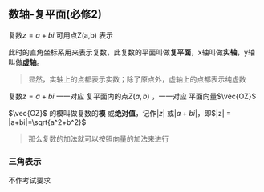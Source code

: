 ## 数轴-复平面(必修2)

复数$z=a+bi$ 可用点Z(a,b) 表示

此时的直角坐标系用来表示复数，此复数的平面叫做**复平面**，x轴叫做**实轴**，y轴叫做**虚轴**。

> 显然，实轴上的点都表示实数；除了原点外，虚轴上的点都表示纯虚数



复数$z=a+bi$ 一一对应 复平面内的点$Z(a,b)$ ，一一对应 平面向量$\vec{OZ}$

$\vec{OZ}$ 的模叫做复数的**模** 或**绝对值**，记作$|z|$ 或$|a+bi|$，即$|z| = |a+bi|=\sqrt{a^2+b^2}$

> 那么复数的加法就可以按照向量的加法来进行



### 三角表示

不作考试要求